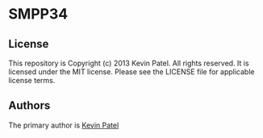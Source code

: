 SMPP34
======

## License

This repository is Copyright (c) 2013 Kevin Patel. All rights reserved.
It is licensed under the MIT license. Please see the LICENSE file for applicable license terms.

## Authors

The primary author is [Kevin Patel](https://github.com/CodeMonkeyKevin)